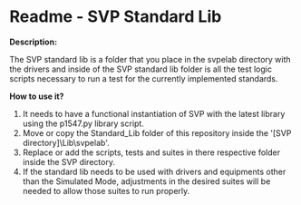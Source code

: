 ﻿# Readme - SVP Standard Lib
**Description:** 

The SVP standard lib is a folder that you place in the svpelab directory with the drivers and inside of the SVP standard lib folder is all the test logic scripts necessary to run a test for the currently implemented standards.

**How to use it?**

 1. It needs to have a functional instantiation of SVP with the latest library using the p1547.py library script.
 2. Move or copy the Standard_Lib folder of this repository inside the '[SVP directory]\Lib\svpelab\'.
 3. Replace or add the scripts, tests and suites in there respective folder inside the SVP directory.
 4. If the standard lib needs to be used with drivers and equipments other than the Simulated Mode, adjustments in the desired suites will be needed to allow those suites to run properly.

 

